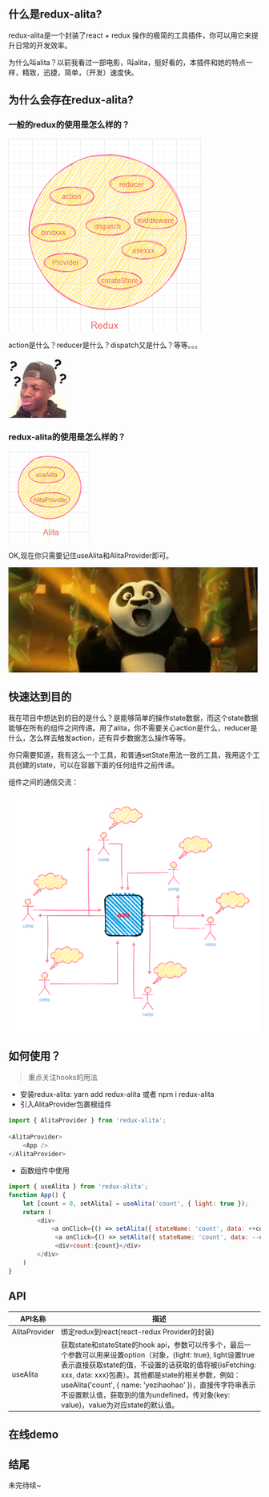## 什么是redux-alita?

redux-alita是一个封装了react + redux 操作的极简的工具插件，你可以用它来提升日常的开发效率。

为什么叫alita？以前我看过一部电影，叫alita，挺好看的，本插件和她的特点一样，精致，迅捷，简单，（开发）速度快。

## 为什么会存在redux-alita?

### 一般的redux的使用是怎么样的？

![redux](./doc/redux.png)

action是什么？reducer是什么？dispatch又是什么？等等。。。

![问号](./doc/q.jpg)

### redux-alita的使用是怎么样的？

![alita](./doc/alita.png)

OK,现在你只需要记住useAlita和AlitaProvider即可。

![wow](./doc/wow.gif)

## 快速达到目的

我在项目中想达到的目的是什么？是能够简单的操作state数据，而这个state数据能够在所有的组件之间传递。用了alita，你不需要关心action是什么，reducer是什么，怎么样去触发action，还有异步数据怎么操作等等。

你只需要知道，我有这么一个工具，和普通setState用法一致的工具，我用这个工具创建的state，可以在容器下面的任何组件之前传递。

组件之间的通信交流：

![c](./doc/c.png)

## 如何使用？

> 重点关注hooks的用法

- 安装redux-alita: yarn add redux-alita 或者 npm i redux-alita
- 引入AlitaProvider包裹根组件
```js
import { AlitaProvider } from 'redux-alita';

<AlitaProvider>
    <App />
</AlitaProvider>
```
- 函数组件中使用
```js
import { useAlita } from 'redux-alita';
function App() {
    let [count = 0, setAlita] = useAlita('count', { light: true });
    return (
        <div>
            <a onClick={() => setAlita({ stateName: 'count', data: ++count })}>+</a>
             <a onClick={() => setAlita({ stateName: 'count', data: --count })}></a>
             <div>count:{count}</div>
        </div>
    )
}
```

## API
|API名称|描述|
|---|---|
|AlitaProvider|绑定redux到react(react-redux Provider的封装)
|useAlita|获取state和stateState的hook api，参数可以传多个，最后一个参数可以用来设置option（对象，{light: true}, light设置true表示直接获取state的值，不设置的话获取的值将被{isFetching: xxx, data: xxx}包裹）。其他都是state的相关参数，例如：useAlita('count', { name: 'yezihaohao' })，直接传字符串表示不设置默认值，获取到的值为undefined，传对象{key: value}，value为对应state的默认值。

## 在线demo


## 结尾

未完待续~
